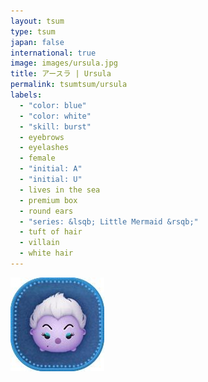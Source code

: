 ```yaml
---
layout: tsum
type: tsum
japan: false
international: true
image: images/ursula.jpg
title: アースラ | Ursula
permalink: tsumtsum/ursula
labels:
  - "color: blue"
  - "color: white"
  - "skill: burst"
  - eyebrows
  - eyelashes
  - female
  - "initial: A"
  - "initial: U"
  - lives in the sea
  - premium box
  - round ears
  - "series: &lsqb; Little Mermaid &rsqb;"
  - tuft of hair
  - villain
  - white hair
---
```

<img class="ui image" src="../images/ursula.jpg">
